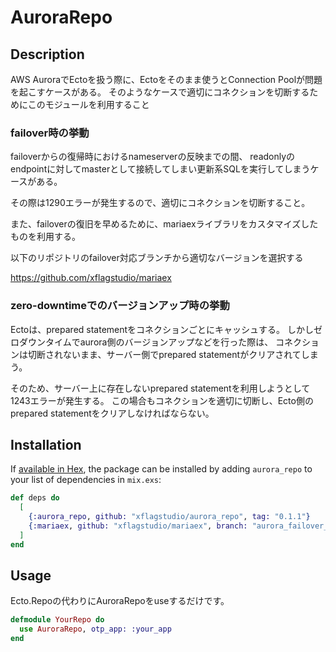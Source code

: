 # AuroraRepo

## Description

AWS AuroraでEctoを扱う際に、Ectoをそのまま使うとConnection Poolが問題を起こすケースがある。
そのようなケースで適切にコネクションを切断するためにこのモジュールを利用すること

### failover時の挙動

failoverからの復帰時におけるnameserverの反映までの間、
readonlyのendpointに対してmasterとして接続してしまい更新系SQLを実行してしまうケースがある。

その際は1290エラーが発生するので、適切にコネクションを切断すること。

また、failoverの復旧を早めるために、mariaexライブラリをカスタマイズしたものを利用する。

以下のリポジトリのfailover対応ブランチから適切なバージョンを選択する

https://github.com/xflagstudio/mariaex

### zero-downtimeでのバージョンアップ時の挙動

Ectoは、prepared statementをコネクションごとにキャッシュする。
しかしゼロダウンタイムでaurora側のバージョンアップなどを行った際は、
コネクションは切断されないまま、サーバー側でprepared statementがクリアされてしまう。

そのため、サーバー上に存在しないprepared statementを利用しようとして1243エラーが発生する。
この場合もコネクションを適切に切断し、Ecto側のprepared statementをクリアしなければならない。

## Installation

If [available in Hex](https://hex.pm/docs/publish), the package can be installed
by adding `aurora_repo` to your list of dependencies in `mix.exs`:

```elixir
def deps do
  [
    {:aurora_repo, github: "xflagstudio/aurora_repo", tag: "0.1.1"}
    {:mariaex, github: "xflagstudio/mariaex", branch: "aurora_failover_0_8_4", override: true}
  ]
end
```

## Usage

Ecto.Repoの代わりにAuroraRepoをuseするだけです。

```elixir
defmodule YourRepo do
  use AuroraRepo, otp_app: :your_app
end
```
